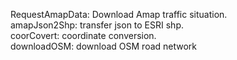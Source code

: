 RequestAmapData: Download Amap traffic situation. <br>
amapJson2Shp: transfer json to ESRI shp. <br>
coorCovert: coordinate conversion. <br>
downloadOSM: download OSM road network <br>

